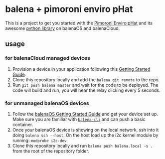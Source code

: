# balena + pimoroni enviro pHat

This is a project to get you started with the [Pimoroni Enviro pHat][envirophat] and its awesome [python library][py-envirophat] on balenaOS and balenaCloud.

## usage

### for balenaCloud managed devices

1. Provision a device in your application following this [Getting Started Guide][balena-get-started].
2. Clone this repository locally and add the `balena git remote` to the repo.
3. Run `git push balena master` and wait for the code to be deployed. The code will build and run, you will hear the relay clicking every 5 seconds.

### for unmanaged balenaOS devices

1. Follow the [balenaOS Getting Started Guide][balenaos-get-started] and get your device set up. Make sure you are familiar with [`balena-cli`][balena-cli] and can push a basic container.
2. Once your balenaOS device is showing on the local network, ssh into it doing `balena ssh --host`. On the host load up the i2c kernel module by running: `modprobe i2c-dev`
3. Clone this repository locally and run `balena push balena.local -s .` from the root of the repository folder.

[envirophat]:https://shop.pimoroni.com/products/enviro-phat
[py-envirophat]:https://github.com/pimoroni/enviro-phat
[balena-get-started]:https://balena.io/docs/raspberrypi3/python/getting-started/
[balenaos-get-started]:https://balena.io/os/docs/raspberrypi3/gettingstarted/
[balena-cli]:https://github.com/balena-io/balena-cli
